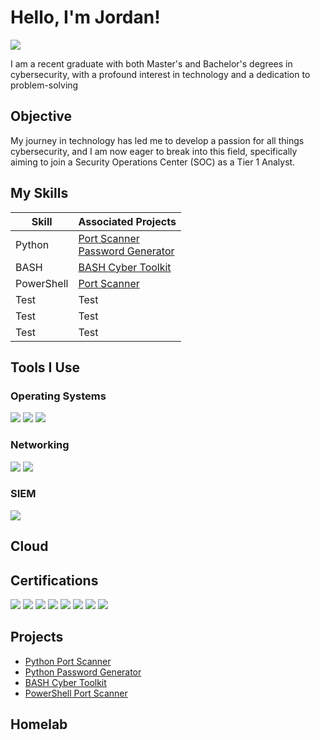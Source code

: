 # Hello, I'm Jordan!
<a href="/linkedin.com/in/jmorg04"><img src="https://img.shields.io/badge/-LinkedIn-0072b1?&style=for-the-badge&logo=linkedin&logoColor=white" /></a>

I am a recent graduate with both Master's and Bachelor's degrees in cybersecurity, with a profound interest in technology and a dedication to problem-solving

## Objective
My journey in technology has led me to develop a passion for all things cybersecurity, and I am now eager to break into this field, specifically aiming to join a Security Operations Center (SOC) as a Tier 1 Analyst.

## My Skills

| Skill                                         | Associated Projects        |
|-----------------------------------------------|----------------------------|
| Python               | <a href="https://github.com/JoMorg2004/Simple-Python-Port-Scanner">Port Scanner</a> <br><a href="https://github.com/JoMorg2004/Python-Password-Gen">Password Generator</a>|
| BASH                 | <a href="https://github.com/JoMorg2004/Bash-Cyber-Toolkit/tree/main"> BASH Cyber Toolkit </a> |
| PowerShell           | <a href="https://github.com/JoMorg2004/PSPortScanner"> Port Scanner </a> |
| Test                 | Test |
| Test                 | Test |
| Test                 | Test |

## Tools I Use

### Operating Systems
<div>
    <img src="https://custom-icon-badges.demolab.com/badge/Windows-0078D6?&style=for-the-badge&logo=windows11&logoColor=white" />
    <img src="https://img.shields.io/badge/Kali%20Linux-557C94?&style=for-the-badge&logo=kalilinux&logoColor=fff" />
    <img src="https://custom-icon-badges.demolab.com/badge/Windows Server-0078D6?&style=for-the-badge&logo=windows11&logoColor=white" />
</div>

### Networking
<div>
    <img src="https://img.shields.io/badge/-Wireshark-1679A7?&style=for-the-badge&logo=Wireshark&logoColor=white" />
    <img src="https://img.shields.io/badge/NMAP-skyblue?&style=for-the-badge&logoSize=auto" />
</div>

### SIEM
<div>
<img src="https://img.shields.io/badge/-Splunk-000000?&style=for-the-badge&logo=Splunk&logoColor=white" />
</div>

## Cloud
<div>

</div>


## Certifications

<div>
<img src="https://img.shields.io/badge/-Security%2B-FF0000?&style=for-the-badge&logo=CompTIA&logoColor=white" />
<img src="https://img.shields.io/badge/-Network%2B-FF0000?&style=for-the-badge&logo=CompTIA&logoColor=white" />
<img src="https://img.shields.io/badge/-CySa%2B-FF0000?&style=for-the-badge&logo=CompTIA&logoColor=white" />
<img src="https://img.shields.io/badge/-PenTest%2B-FF0000?&style=for-the-badge&logo=CompTIA&logoColor=white" />
<img src="https://img.shields.io/badge/-Project%2B-FF0000?&style=for-the-badge&logo=CompTIA&logoColor=white" />
<img src="https://img.shields.io/badge/-ITIL v4-0000FF?&style=for-the-badge&logo=Axelos&logoColor=white" />
<img src="https://img.shields.io/badge/-SSCP-355E3B?&style=for-the-badge&logo=ISC2&logoColor=white" />
<img src="https://img.shields.io/badge/-Google IT Support Professional -0000FF?&style=for-the-badge&logo=Coursera&logoColor=white" />
</div>

## Projects 
- <a href="https://github.com/JoMorg2004/Simple-Python-Port-Scanner">Python Port Scanner</a>
- <a href="https://github.com/JoMorg2004/Python-Password-Gen">Python Password Generator</a>
- <a href="https://github.com/JoMorg2004/Bash-Cyber-Toolkit/tree/main"> BASH Cyber Toolkit </a>
- <a href="https://github.com/JoMorg2004/PSPortScanner"> PowerShell Port Scanner </a>


## Homelab
